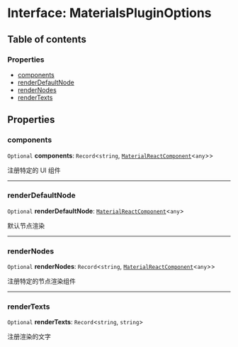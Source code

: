 # Interface: MaterialsPluginOptions

## Table of contents

### Properties

* [components](/auto-docs/materials-plugin/interfaces/MaterialsPluginOptions.md#components)
* [renderDefaultNode](/auto-docs/materials-plugin/interfaces/MaterialsPluginOptions.md#renderdefaultnode)
* [renderNodes](/auto-docs/materials-plugin/interfaces/MaterialsPluginOptions.md#rendernodes)
* [renderTexts](/auto-docs/materials-plugin/interfaces/MaterialsPluginOptions.md#rendertexts)

## Properties

### components

`Optional` **components**: `Record`<`string`, [`MaterialReactComponent`](/auto-docs/materials-plugin/types/MaterialReactComponent.md)<`any`>>

注册特定的 UI 组件

***

### renderDefaultNode

`Optional` **renderDefaultNode**: [`MaterialReactComponent`](/auto-docs/materials-plugin/types/MaterialReactComponent.md)<`any`>

默认节点渲染

***

### renderNodes

`Optional` **renderNodes**: `Record`<`string`, [`MaterialReactComponent`](/auto-docs/materials-plugin/types/MaterialReactComponent.md)<`any`>>

注册特定的节点渲染组件

***

### renderTexts

`Optional` **renderTexts**: `Record`<`string`, `string`>

注册渲染的文字
